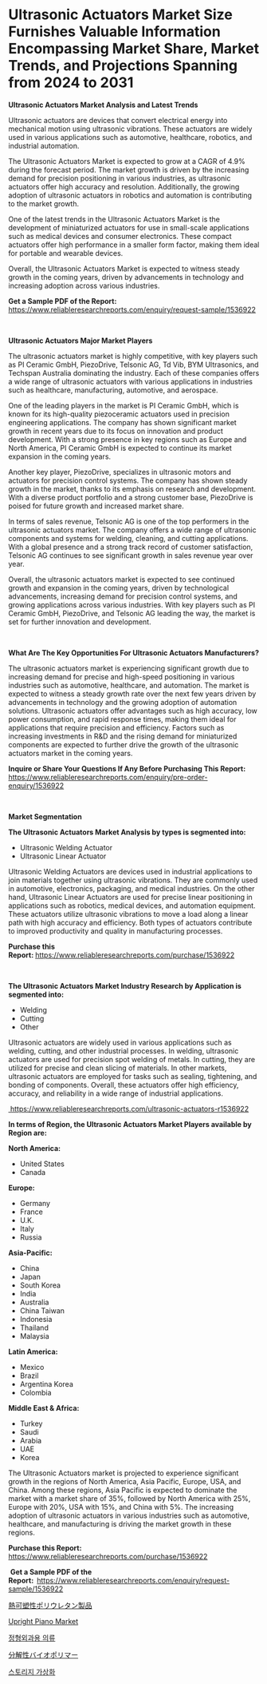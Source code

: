 <p><h1>Ultrasonic Actuators Market Size Furnishes Valuable Information Encompassing Market Share, Market Trends, and Projections Spanning from 2024 to 2031</h1></p><p><strong>Ultrasonic Actuators Market Analysis and Latest Trends</strong></p>
<p><p>Ultrasonic actuators are devices that convert electrical energy into mechanical motion using ultrasonic vibrations. These actuators are widely used in various applications such as automotive, healthcare, robotics, and industrial automation.</p><p>The Ultrasonic Actuators Market is expected to grow at a CAGR of 4.9% during the forecast period. The market growth is driven by the increasing demand for precision positioning in various industries, as ultrasonic actuators offer high accuracy and resolution. Additionally, the growing adoption of ultrasonic actuators in robotics and automation is contributing to the market growth.</p><p>One of the latest trends in the Ultrasonic Actuators Market is the development of miniaturized actuators for use in small-scale applications such as medical devices and consumer electronics. These compact actuators offer high performance in a smaller form factor, making them ideal for portable and wearable devices.</p><p>Overall, the Ultrasonic Actuators Market is expected to witness steady growth in the coming years, driven by advancements in technology and increasing adoption across various industries.</p></p>
<p><strong>Get a Sample PDF of the Report:&nbsp;</strong> <a href="https://www.reliableresearchreports.com/enquiry/request-sample/1536922">https://www.reliableresearchreports.com/enquiry/request-sample/1536922</a></p>
<p>&nbsp;</p>
<p><strong>Ultrasonic Actuators Major Market Players</strong></p>
<p><p>The ultrasonic actuators market is highly competitive, with key players such as PI Ceramic GmbH, PiezoDrive, Telsonic AG, Td Vib, BYM Ultrasonics, and Techspan Australia dominating the industry. Each of these companies offers a wide range of ultrasonic actuators with various applications in industries such as healthcare, manufacturing, automotive, and aerospace.</p><p>One of the leading players in the market is PI Ceramic GmbH, which is known for its high-quality piezoceramic actuators used in precision engineering applications. The company has shown significant market growth in recent years due to its focus on innovation and product development. With a strong presence in key regions such as Europe and North America, PI Ceramic GmbH is expected to continue its market expansion in the coming years.</p><p>Another key player, PiezoDrive, specializes in ultrasonic motors and actuators for precision control systems. The company has shown steady growth in the market, thanks to its emphasis on research and development. With a diverse product portfolio and a strong customer base, PiezoDrive is poised for future growth and increased market share.</p><p>In terms of sales revenue, Telsonic AG is one of the top performers in the ultrasonic actuators market. The company offers a wide range of ultrasonic components and systems for welding, cleaning, and cutting applications. With a global presence and a strong track record of customer satisfaction, Telsonic AG continues to see significant growth in sales revenue year over year.</p><p>Overall, the ultrasonic actuators market is expected to see continued growth and expansion in the coming years, driven by technological advancements, increasing demand for precision control systems, and growing applications across various industries. With key players such as PI Ceramic GmbH, PiezoDrive, and Telsonic AG leading the way, the market is set for further innovation and development.</p></p>
<p>&nbsp;</p>
<p><strong>What Are The Key Opportunities For Ultrasonic Actuators Manufacturers?</strong></p>
<p><p>The ultrasonic actuators market is experiencing significant growth due to increasing demand for precise and high-speed positioning in various industries such as automotive, healthcare, and automation. The market is expected to witness a steady growth rate over the next few years driven by advancements in technology and the growing adoption of automation solutions. Ultrasonic actuators offer advantages such as high accuracy, low power consumption, and rapid response times, making them ideal for applications that require precision and efficiency. Factors such as increasing investments in R&D and the rising demand for miniaturized components are expected to further drive the growth of the ultrasonic actuators market in the coming years.</p></p>
<p><strong>Inquire or Share Your Questions If Any Before Purchasing This Report:</strong> <a href="https://www.reliableresearchreports.com/enquiry/pre-order-enquiry/1536922">https://www.reliableresearchreports.com/enquiry/pre-order-enquiry/1536922</a></p>
<p>&nbsp;</p>
<p><strong>Market Segmentation</strong></p>
<p><strong>The Ultrasonic Actuators Market Analysis by types is segmented into:</strong></p>
<p><ul><li>Ultrasonic Welding Actuator</li><li>Ultrasonic Linear Actuator</li></ul></p>
<p><p>Ultrasonic Welding Actuators are devices used in industrial applications to join materials together using ultrasonic vibrations. They are commonly used in automotive, electronics, packaging, and medical industries. On the other hand, Ultrasonic Linear Actuators are used for precise linear positioning in applications such as robotics, medical devices, and automation equipment. These actuators utilize ultrasonic vibrations to move a load along a linear path with high accuracy and efficiency. Both types of actuators contribute to improved productivity and quality in manufacturing processes.</p></p>
<p><strong>Purchase this Report:&nbsp;</strong><a href="https://www.reliableresearchreports.com/purchase/1536922">https://www.reliableresearchreports.com/purchase/1536922</a></p>
<p>&nbsp;</p>
<p><strong>The Ultrasonic Actuators Market Industry Research by Application is segmented into:</strong></p>
<p><ul><li>Welding</li><li>Cutting</li><li>Other</li></ul></p>
<p><p>Ultrasonic actuators are widely used in various applications such as welding, cutting, and other industrial processes. In welding, ultrasonic actuators are used for precision spot welding of metals. In cutting, they are utilized for precise and clean slicing of materials. In other markets, ultrasonic actuators are employed for tasks such as sealing, tightening, and bonding of components. Overall, these actuators offer high efficiency, accuracy, and reliability in a wide range of industrial applications.</p></p>
<p><a href="https://www.reliableresearchreports.com/ultrasonic-actuators-r1536922">&nbsp;https://www.reliableresearchreports.com/ultrasonic-actuators-r1536922</a></p>
<p><strong>In terms of Region, the Ultrasonic Actuators Market Players available by Region are:</strong></p>
<p>
    <p> <strong> North America: </strong>
        <ul>
            <li>United States</li>
            <li>Canada</li>
        </ul>
        </p> 
    <p> <strong> Europe: </strong>
        <ul>
            <li>Germany</li>
            <li>France</li>
            <li>U.K.</li>
            <li>Italy</li>
            <li>Russia</li>
        </ul>
        </p> 
    <p> <strong> Asia-Pacific: </strong>
        <ul>
            <li>China</li>
            <li>Japan</li>
            <li>South Korea</li>
            <li>India</li>
            <li>Australia</li>
            <li>China Taiwan</li>
            <li>Indonesia</li>
            <li>Thailand</li>
            <li>Malaysia</li>
        </ul>
        </p> 
    <p> <strong> Latin America: </strong>
        <ul>
            <li>Mexico</li>
            <li>Brazil</li>
            <li>Argentina Korea</li>
            <li>Colombia</li>
        </ul>
        </p> 
    <p> <strong> Middle East & Africa: </strong>
        <ul>
            <li>Turkey</li>
            <li>Saudi</li>
            <li>Arabia</li>
            <li>UAE</li>
            <li>Korea</li>
        </ul>
    </p>
    </p>
<p><p>The Ultrasonic Actuators market is projected to experience significant growth in the regions of North America, Asia Pacific, Europe, USA, and China. Among these regions, Asia Pacific is expected to dominate the market with a market share of 35%, followed by North America with 25%, Europe with 20%, USA with 15%, and China with 5%. The increasing adoption of ultrasonic actuators in various industries such as automotive, healthcare, and manufacturing is driving the market growth in these regions.</p></p>
<p><strong>Purchase this Report: </strong><a href="https://www.reliableresearchreports.com/purchase/1536922">https://www.reliableresearchreports.com/purchase/1536922</a></p>
<p>&nbsp;<strong>Get a Sample PDF of the Report:&nbsp;&nbsp;</strong><a href="https://www.reliableresearchreports.com/enquiry/request-sample/1536922">https://www.reliableresearchreports.com/enquiry/request-sample/1536922</a></p>
<p><strong></strong></p>
<p><p><a href="https://medium.com/@lauriank/%E3%82%B5%E3%83%BC%E3%83%A2%E3%83%97%E3%83%A9%E3%82%B9%E3%83%81%E3%83%83%E3%82%AF%E3%83%9D%E3%83%AA%E3%82%A6%E3%83%AC%E3%82%BF%E3%83%B3%E8%A3%BD%E5%93%81%E5%B8%82%E5%A0%B4%E3%81%AE%E5%B1%95%E6%9C%9B-%E6%A5%AD%E7%95%8C%E3%81%AE%E6%A6%82%E8%A6%81%E3%81%A8%E4%BA%88%E6%B8%AC-2024%E5%B9%B4%E3%81%8B%E3%82%892031%E5%B9%B4%E3%81%BE%E3%81%A7-95709372e46d">熱可塑性ポリウレタン製品</a></p><p><a href="https://issuu.com/reportprime-2/docs/upright-piano-market-size-2030.pptx">Upright Piano Market</a></p><p><a href="https://medium.com/@bennyuigleyjks/%EC%A0%95%ED%98%95%E5%A4%96%EA%B3%BC-%EC%9D%98%EB%A5%98-%EC%8B%9C%EC%9E%A5-%EC%8B%9C%EC%9E%A5-%EC%A0%90%EC%9C%A0%EC%9C%A8-%EC%8B%9C%EC%9E%A5-%EB%8F%99%ED%96%A5-%EB%B0%8F-%EB%AF%B8%EB%9E%98-%EC%84%B1%EC%9E%A5-%ED%83%90%EC%83%89-a80b1f32ec15">정형외과용 의류</a></p><p><a href="https://github.com/nxboeu02965442/Market-Research-Report-List-1/blob/main/588018936627.md">分解性バイオポリマー</a></p><p><a href="https://medium.com/@ralphyjames/2024%EB%85%84%EB%B6%80%ED%84%B0-2031%EB%85%84%EA%B9%8C%EC%A7%80%EC%9D%98-%EA%B8%B0%EA%B0%84%EC%97%90-%EB%8C%80%ED%95%9C-%EC%A0%80%EC%9E%A5-%EA%B0%80%EC%83%81%ED%99%94-%EC%8B%9C%EC%9E%A5-%EB%B6%84%EC%84%9D-%EB%B0%8F-%EA%B7%9C%EB%AA%A8-%EC%98%88%EC%B8%A1-75bb5609426a">스토리지 가상화</a></p></p>